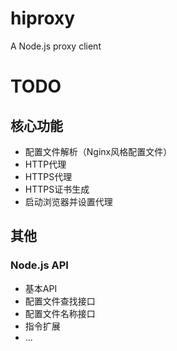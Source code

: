 # hiproxy
A Node.js proxy client

# TODO

## 核心功能

* 配置文件解析（Nginx风格配置文件） 
* HTTP代理
* HTTPS代理
* HTTPS证书生成
* 启动浏览器并设置代理

## 其他

### Node.js API

* 基本API
* 配置文件查找接口
* 配置文件名称接口
* 指令扩展
* ...
